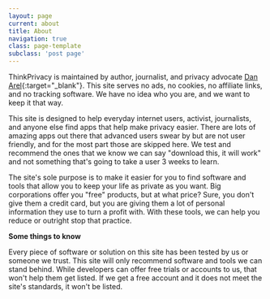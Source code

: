 ```yaml
---
layout: page
current: about
title: About
navigation: true
class: page-template
subclass: 'post page'
---
```


ThinkPrivacy is maintained by author, journalist, and privacy advocate [Dan Arel](https://www.danarel.com){:target="_blank"}. This site serves no ads, no cookies, no affiliate links, and no tracking software. We have no idea who you are, and we want to keep it that way.

This site is designed to help everyday internet users, activist, journalists, and anyone else find apps that help make privacy easier. There are lots of amazing apps out there that advanced users swear by but are not user friendly, and for the most part those are skipped here. We test and recommend the ones that we know we can say "download this, it will work" and not something that's going to take a user 3 weeks to learn.

The site's sole purpose is to make it easier for you to find software and tools that allow you to keep your life as private as you want. Big corporations offer you "free" products, but at what price? Sure, you don't give them a credit card, but you are giving them a lot of personal information they use to turn a profit with. With these tools, we can help you reduce or outright stop that practice.

**Some things to know**

Every piece of software or solution on this site has been tested by us or someone we trust. This site will only recommend software and tools we can stand behind. While developers can offer free trials or accounts to us, that won't help them get listed. If we get a free account and it does not meet the site's standards, it won't be listed.

